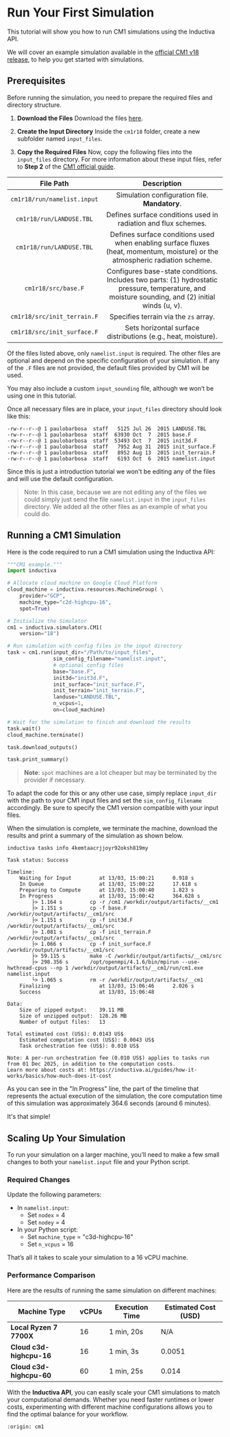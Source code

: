 # Run Your First Simulation
This tutorial will show you how to run CM1 simulations using the Inductiva API.

We will cover an example simulation available in the
[official CM1 v18 release](https://www2.mmm.ucar.edu/people/bryan/cm1/cm1r18.tar.gz),
to help you get started with simulations.

## Prerequisites
Before running the simulation, you need to prepare the required files and directory structure.

1. **Download the Files**
Download the files [here](https://www2.mmm.ucar.edu/people/bryan/cm1/cm1r18.tar.gz).

2. **Create the Input Directory**
Inside the `cm1r18` folder, create a new subfolder named `input_files`.

3. **Copy the Required Files**
Now, copy the following files into the `input_files` directory. For more information about these input files, refer to **Step 2**
of the [CM1 official guide](https://www2.mmm.ucar.edu/people/bryan/cm1/user_guide_brief.html).

| File Path                    | Description                                                                |
|:----------------------------:|:--------------------------------------------------------------------------:|
| `cm1r18/run/namelist.input`  | Simulation configuration file. **Mandatory**.                          |
| `cm1r18/run/LANDUSE.TBL`     | Defines surface conditions used in radiation and flux schemes.             |
| `cm1r18/run/LANDUSE.TBL`     | Defines surface conditions used when enabling surface fluxes (heat, momentum, moisture) or the atmospheric radiation scheme.                        |
| `cm1r18/src/base.F`          | Configures base-state conditions. Includes two parts: (1) hydrostatic pressure, temperature, and moisture sounding, and (2) initial winds (u, v). |
| `cm1r18/src/init_terrain.F`  | Specifies terrain via the `zs` array.                                      |
| `cm1r18/src/init_surface.F`  | Sets horizontal surface distributions (e.g., heat, moisture).              |

Of the files listed above, only `namelist.input` is required.
The other files are optional and depend on the specific configuration of your simulation. If any of the `.F` files are not provided, the default files provided by CM1 will be used.

You may also include a custom `input_sounding` file, although we won’t be using one in this tutorial.

Once all necessary files are in place, your `input_files` directory should look like this:

```
-rw-r--r--@ 1 paulobarbosa  staff   5125 Jul 26  2015 LANDUSE.TBL
-rw-r--r--@ 1 paulobarbosa  staff  63930 Oct  7  2015 base.F
-rw-r--r--@ 1 paulobarbosa  staff  53493 Oct  7  2015 init3d.F
-rw-r--r--@ 1 paulobarbosa  staff   7952 Aug 31  2015 init_surface.F
-rw-r--r--@ 1 paulobarbosa  staff   8952 Aug 13  2015 init_terrain.F
-rw-r--r--@ 1 paulobarbosa  staff   6193 Oct  6  2015 namelist.input
```

Since this is just a introduction tutorial we won't be editing any of the files
and will use the default configuration.

> Note: In this case, because we are not editing any of the files we could
simply just send the file `namelist.input` in the `input_files` directory. We
added all the other files as an example of what you could do.

## Running a CM1 Simulation
Here is the code required to run a CM1 simulation using the Inductiva API:

```python
"""CM1 example."""
import inductiva

# Allocate cloud machine on Google Cloud Platform
cloud_machine = inductiva.resources.MachineGroup( \
    provider="GCP",
    machine_type="c2d-highcpu-16",
	spot=True)

# Initialize the Simulator
cm1 = inductiva.simulators.CM1(
    version="18")

# Run simulation with config files in the input directory
task = cm1.run(input_dir="/Path/to/input_files",
               sim_config_filename="namelist.input",
			   # optional config files
               base="base.F",
               init3d="init3d.F",
               init_surface="init_surface.F",
               init_terrain="init_terrain.F",
               landuse="LANDUSE.TBL",
               n_vcpus=1,
               on=cloud_machine)

# Wait for the simulation to finish and download the results
task.wait()
cloud_machine.terminate()

task.download_outputs()

task.print_summary()
```

> **Note**: `spot` machines are a lot cheaper but may be terminated by the
provider if necessary.

To adapt the code for this or any other use case, simply replace `input_dir` with the path to your CM1 input files
and set the `sim_config_filename` accordingly. Be sure to specify the CM1 version compatible with your input files.

When the simulation is complete, we terminate the machine, download the results
and print a summary of the simulation as shown below.

```
inductiva tasks info 4kemtaacrjjoyr92oksh819my

Task status: Success

Timeline:
	Waiting for Input         at 13/03, 15:00:21      0.918 s
	In Queue                  at 13/03, 15:00:22      17.618 s
	Preparing to Compute      at 13/03, 15:00:40      1.823 s
	In Progress               at 13/03, 15:00:42      364.628 s
		├> 1.164 s         cp -r /cm1 /workdir/output/artifacts/__cm1
		├> 1.151 s         cp -f base.F /workdir/output/artifacts/__cm1/src
		├> 1.151 s         cp -f init3d.F /workdir/output/artifacts/__cm1/src
		├> 1.081 s         cp -f init_terrain.F /workdir/output/artifacts/__cm1/src
		├> 1.066 s         cp -f init_surface.F /workdir/output/artifacts/__cm1/src
		├> 59.115 s        make -C /workdir/output/artifacts/__cm1/src
		├> 298.356 s       /opt/openmpi/4.1.6/bin/mpirun --use-hwthread-cpus --np 1 /workdir/output/artifacts/__cm1/run/cm1.exe namelist.input
		└> 1.065 s         rm -r /workdir/output/artifacts/__cm1
	Finalizing                at 13/03, 15:06:46      2.026 s
	Success                   at 13/03, 15:06:48

Data:
	Size of zipped output:    39.11 MB
	Size of unzipped output:  128.26 MB
	Number of output files:   13

Total estimated cost (US$): 0.0143 US$
	Estimated computation cost (US$): 0.0043 US$
	Task orchestration fee (US$): 0.010 US$

Note: A per-run orchestration fee (0.010 US$) applies to tasks run from 01 Dec 2025, in addition to the computation costs.
Learn more about costs at: https://inductiva.ai/guides/how-it-works/basics/how-much-does-it-cost
```

As you can see in the "In Progress" line, the part of the timeline that
represents the actual execution of the simulation, the core computation time of
this simulation was approximately 364.6 seconds (around 6 minutes).

It's that simple!

## Scaling Up Your Simulation
To run your simulation on a larger machine, you’ll need to make a few small changes to both your `namelist.input` file
and your Python script.

### Required Changes
Update the following parameters:

* In `namelist.input`:
	- Set `nodex` = 4
	- Set `nodey` = 4
* In your Python script:
	- Set `machine_type` = "c3d-highcpu-16"
	- Set `n_vcpus` = 16

That’s all it takes to scale your simulation to a 16 vCPU machine.

### Performance Comparison
Here are the results of running the same simulation on different machines:

| Machine Type             | vCPUs     | Execution Time             | Estimated Cost (USD) |
|--------------------------|------------------|------------------|----------------------|
| **Local Ryzen 7 7700X**  | 16               | 1 min, 20s       | N/A                  |
| **Cloud c3d-highcpu-16** | 16               | 1 min, 3s        | 0.0051               |
| **Cloud c3d-highcpu-60** | 60               | 1 min, 25s       | 0.014                |

With the **Inductiva API**, you can easily scale your CM1 simulations to match your computational demands. Whether you need faster runtimes or lower costs, experimenting with different machine configurations allows you to find the optimal balance for your workflow.

```{banner_small}
:origin: cm1
```
